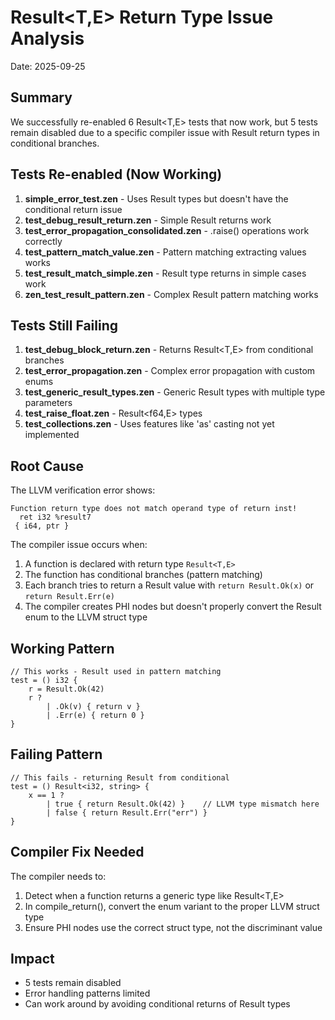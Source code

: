 # Result<T,E> Return Type Issue Analysis
Date: 2025-09-25

## Summary
We successfully re-enabled 6 Result<T,E> tests that now work, but 5 tests remain disabled due to a specific compiler issue with Result return types in conditional branches.

## Tests Re-enabled (Now Working)
1. **simple_error_test.zen** - Uses Result types but doesn't have the conditional return issue
2. **test_debug_result_return.zen** - Simple Result returns work
3. **test_error_propagation_consolidated.zen** - .raise() operations work correctly
4. **test_pattern_match_value.zen** - Pattern matching extracting values works
5. **test_result_match_simple.zen** - Result type returns in simple cases work
6. **zen_test_result_pattern.zen** - Complex Result pattern matching works

## Tests Still Failing
1. **test_debug_block_return.zen** - Returns Result<T,E> from conditional branches
2. **test_error_propagation.zen** - Complex error propagation with custom enums
3. **test_generic_result_types.zen** - Generic Result types with multiple type parameters
4. **test_raise_float.zen** - Result<f64,E> types
5. **test_collections.zen** - Uses features like 'as' casting not yet implemented

## Root Cause
The LLVM verification error shows:
```
Function return type does not match operand type of return inst!
  ret i32 %result7
 { i64, ptr }
```

The compiler issue occurs when:
1. A function is declared with return type `Result<T,E>`
2. The function has conditional branches (pattern matching)
3. Each branch tries to return a Result value with `return Result.Ok(x)` or `return Result.Err(e)`
4. The compiler creates PHI nodes but doesn't properly convert the Result enum to the LLVM struct type

## Working Pattern
```zen
// This works - Result used in pattern matching
test = () i32 {
    r = Result.Ok(42)
    r ? 
        | .Ok(v) { return v }
        | .Err(e) { return 0 }
}
```

## Failing Pattern
```zen
// This fails - returning Result from conditional
test = () Result<i32, string> {
    x == 1 ?
        | true { return Result.Ok(42) }    // LLVM type mismatch here
        | false { return Result.Err("err") }
}
```

## Compiler Fix Needed
The compiler needs to:
1. Detect when a function returns a generic type like Result<T,E>
2. In compile_return(), convert the enum variant to the proper LLVM struct type
3. Ensure PHI nodes use the correct struct type, not the discriminant value

## Impact
- 5 tests remain disabled
- Error handling patterns limited
- Can work around by avoiding conditional returns of Result types